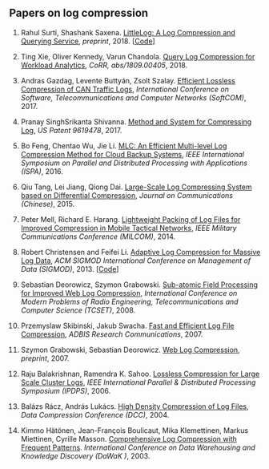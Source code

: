 ## Papers on log compression

1. Rahul Surti, Shashank Saxena. [LittleLog: A Log Compression and Querying Service](https://shashanksaxena.me/assets/docs/little_log.pdf), *preprint*, 2018. [[Code](https://github.com/Salil999/LittleLog)]

1. Ting Xie, Oliver Kennedy, Varun Chandola. [Query Log Compression for Workload Analytics](https://arxiv.org/abs/1809.00405), *CoRR, abs/1809.00405*, 2018. 

1. Andras Gazdag, Levente Buttyán, Zsolt Szalay. [Efficient Lossless Compression of CAN Traffic Logs](https://www.crysys.hu/publications/files/GazdagBSz17softcom.pdf), *International Conference on Software, Telecommunications and Computer Networks (SoftCOM)*, 2017.

1. Pranay SinghSrikanta Shivanna. [Method and System for Compressing Log](https://patentimages.storage.googleapis.com/f2/4d/28/4529d4614310ad/US9619478.pdf), *US Patent 9619478*, 2017.

1. Bo Feng, Chentao Wu, Jie Li. [MLC: An Efficient Multi-level Log Compression Method for Cloud Backup Systems](https://ieeexplore.ieee.org/document/7847098/), *IEEE International Symposium on Parallel and Distributed Processing with Applications (ISPA)*, 2016.

1. Qiu Tang, Lei Jiang, Qiong Dai. [Large-Scale Log Compressing System based on Differential Compression](http://www.infocomm-journal.com/txxb/CN/10.11959/j.issn.1000-436x.2015300), *Journal on Communications (Chinese)*, 2015.

1. Peter Mell, Richard E. Harang. [Lightweight Packing of Log Files for Improved Compression in Mobile Tactical Networks](https://ws680.nist.gov/publication/get_pdf.cfm?pub_id=915734), *IEEE Military Communications Conference (MILCOM)*, 2014.

1. Robert Christensen and Feifei Li. [Adaptive Log Compression for Massive Log Data](https://www.cs.utah.edu/~lifeifei/papers/compresslog.pdf), *ACM SIGMOD International Conference on Management of Data (SIGMOD)*, 2013. [[Code](https://pubweb.eng.utah.edu/~robertc/archiver.html#code)]

1. Sebastian Deorowicz, Szymon Grabowski. [Sub-atomic Field Processing for Improved Web Log Compression](https://www.semanticscholar.org/paper/Sub-atomic-field-processing-for-improved-web-log-Deorowicz-Grabowski/5e73390be377fec510ed37c06ca04e5f06a5b8ff), *International Conference on Modern Problems of Radio Engineering, Telecommunications and Computer Science (TCSET)*, 2008.

1. Przemyslaw Skibinski, Jakub Swacha. [Fast and Efficient Log File Compression](http://www.adbis.org/docs/lp/6.pdf), *ADBIS Research Communications*, 2007.

1. Szymon Grabowski, Sebastian Deorowicz. [Web Log Compression](https://liris.cnrs.fr/Documents/Liris-649.pdf), *preprint*, 2007.

1. Raju Balakrishnan, Ramendra K. Sahoo. [Lossless Compression for Large Scale Cluster Logs](http://citeseerx.ist.psu.edu/viewdoc/download?doi=10.1.1.373.2520&rep=rep1&type=pdf), *IEEE International Parallel & Distributed Processing Symposium (IPDPS)*, 2006.

1. Balázs Rácz, András Lukács. [High Density Compression of Log Files](https://ieeexplore.ieee.org/document/1281533/), *Data Compression Conference (DCC)*, 2004. 

1. Kimmo Hätönen, Jean-François Boulicaut, Mika Klemettinen, Markus Miettinen, Cyrille Masson. [Comprehensive Log Compression with Frequent Patterns](https://liris.cnrs.fr/Documents/Liris-649.pdf). *International Conference on Data Warehousing and Knowledge Discovery (DaWaK )*, 2003. 




